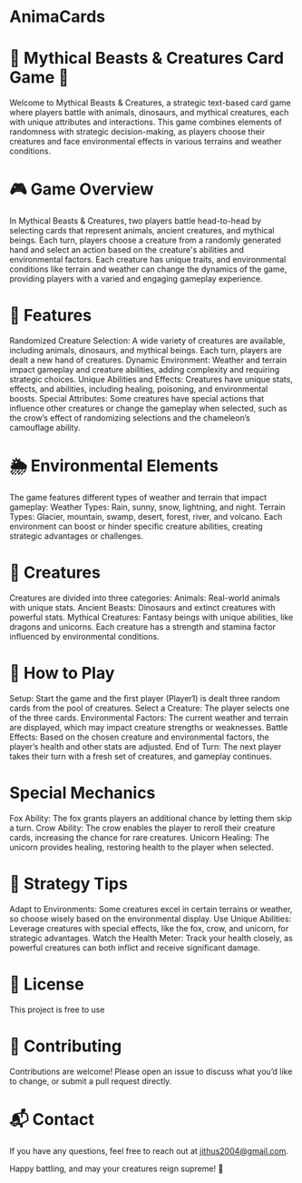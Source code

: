 # AnimaCards
# 🦄 Mythical Beasts & Creatures Card Game 🐉
Welcome to Mythical Beasts & Creatures, a strategic text-based card game where players battle with animals, dinosaurs, and mythical creatures, each with unique attributes and interactions. This game combines elements of randomness with strategic decision-making, as players choose their creatures and face environmental effects in various terrains and weather conditions.

# 🎮 Game Overview
In Mythical Beasts & Creatures, two players battle head-to-head by selecting cards that represent animals, ancient creatures, and mythical beings. Each turn, players choose a creature from a randomly generated hand and select an action based on the creature's abilities and environmental factors. Each creature has unique traits, and environmental conditions like terrain and weather can change the dynamics of the game, providing players with a varied and engaging gameplay experience.

# 🧩 Features
Randomized Creature Selection: A wide variety of creatures are available, including animals, dinosaurs, and mythical beings. Each turn, players are dealt a new hand of creatures.
Dynamic Environment: Weather and terrain impact gameplay and creature abilities, adding complexity and requiring strategic choices.
Unique Abilities and Effects: Creatures have unique stats, effects, and abilities, including healing, poisoning, and environmental boosts.
Special Attributes: Some creatures have special actions that influence other creatures or change the gameplay when selected, such as the crow’s effect of randomizing selections and the chameleon’s camouflage ability.

# 🌦️ Environmental Elements
The game features different types of weather and terrain that impact gameplay:
Weather Types: Rain, sunny, snow, lightning, and night.
Terrain Types: Glacier, mountain, swamp, desert, forest, river, and volcano.
Each environment can boost or hinder specific creature abilities, creating strategic advantages or challenges.

# 🐾 Creatures
Creatures are divided into three categories:
Animals: Real-world animals with unique stats.
Ancient Beasts: Dinosaurs and extinct creatures with powerful stats.
Mythical Creatures: Fantasy beings with unique abilities, like dragons and unicorns.
Each creature has a strength and stamina factor influenced by environmental conditions.

# 📜 How to Play
Setup: Start the game and the first player (Player1) is dealt three random cards from the pool of creatures.
Select a Creature: The player selects one of the three cards.
Environmental Factors: The current weather and terrain are displayed, which may impact creature strengths or weaknesses.
Battle Effects: Based on the chosen creature and environmental factors, the player’s health and other stats are adjusted.
End of Turn: The next player takes their turn with a fresh set of creatures, and gameplay continues.

# Special Mechanics
Fox Ability: The fox grants players an additional chance by letting them skip a turn.
Crow Ability: The crow enables the player to reroll their creature cards, increasing the chance for rare creatures.
Unicorn Healing: The unicorn provides healing, restoring health to the player when selected.

# 🧠 Strategy Tips
Adapt to Environments: Some creatures excel in certain terrains or weather, so choose wisely based on the environmental display.
Use Unique Abilities: Leverage creatures with special effects, like the fox, crow, and unicorn, for strategic advantages.
Watch the Health Meter: Track your health closely, as powerful creatures can both inflict and receive significant damage.

# 📜 License
This project is free to use

# 🤝 Contributing
Contributions are welcome! Please open an issue to discuss what you’d like to change, or submit a pull request directly.

# 📬 Contact
If you have any questions, feel free to reach out at jithus2004@gmail.com.

Happy battling, and may your creatures reign supreme! 🎉
